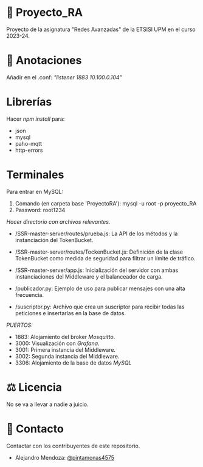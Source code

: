 # 💼 Proyecto_RA
Proyecto de la asignatura "Redes Avanzadas" de la ETSISI UPM en el curso 2023-24.

# 📜 Anotaciones
Añadir en el .conf: _"listener 1883 10.100.0.104"_ 

# Librerías
Hacer _npm install_ para: 
* json
* mysql
* paho-mqtt
* http-errors

# Terminales
Para entrar en MySQL:
1. Comando (en carpeta base 'ProyectoRA'): mysql -u root -p proyecto_RA
2. Password: root1234

*Hacer directorio con archivos relevantes.* 
- /SSR-master-server/routes/prueba.js: La API de los métodos y la instanciación del TokenBucket.

- /SSR-master-server/routes/TockenBucket.js: Definición de la clase TokenBucket como medida de seguridad para filtrar un límite de tráfico.

- /SSR-master-server/app.js: Inicialización del servidor con ambas instanciaciones del Middleware y el balanceador de carga.

- /publicador.py: Ejemplo de uso para publicar mensajes con una alta frecuencia.

- /suscriptor.py: Archivo que crea un suscriptor para recibir todas las peticiones e insertarlas en la base de datos.

*PUERTOS:*
* 1883: Alojamiento del broker *Mosquitto*.
* 3000: Visualización con *Grafana*.
* 3001: Primera instancia del Middleware.
* 3002: Segunda instancia del Middleware.
* 3306: Alojamiento de la base de datos *MySQL* 

# ⚖️ Licencia
No se va a llevar a nadie a juicio.

# 👤 Contacto
Contactar con los contribuyentes de este repositorio.

* Alejandro Mendoza: [@pintamonas4575](https://github.com/pintamonas4575) 
